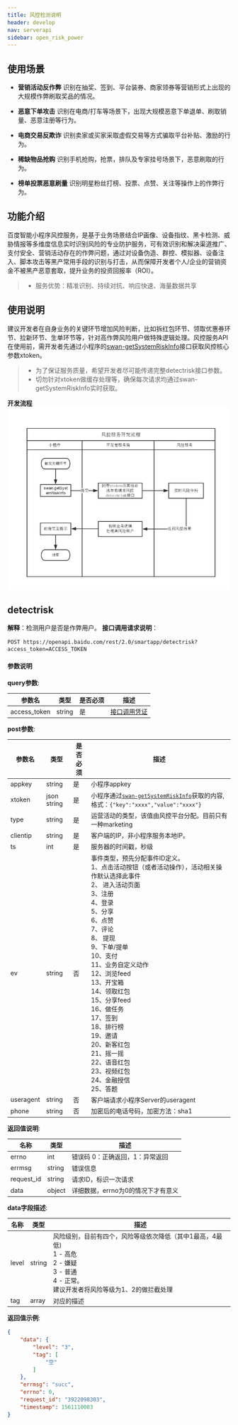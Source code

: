 ```yaml
---
title: 风控检测说明
header: develop
nav: serverapi
sidebar: open_risk_power
---
```


## 使用场景

 - **营销活动反作弊**
  识别在抽奖、签到、平台装券、商家领券等营销形式上出现的大规模作弊刷取奖品的情况。

 - **恶意下单攻击**
识别在电商/打车等场景下，出现大规模恶意下单退单、刷取销量、恶意注册等行为。

 - **电商交易反欺诈**
识别卖家或买家采取虚假交易等方式骗取平台补贴、激励的行为。

 - **稀缺物品抢购**
识别手机抢购，抢票，排队及专家挂号场景下，恶意刷取的行为。

 - **榜单投票恶意刷量**
识别明星粉丝打榜、投票、点赞、关注等操作上的作弊行为。
 
## 功能介绍

 百度智能小程序风控服务，是基于业务场景结合IP画像、设备指纹、黑卡检测、威胁情报等多维度信息实时识别风险的专业防护服务，可有效识别和解决渠道推广、支付安全、营销活动存在的作弊问题，通过对设备伪造、群控、模拟器、设备注入、脚本攻击等黑产常用手段的识别与打击，从而保障开发者个人/企业的营销资金不被黑产恶意套取，提升业务的投资回报率（ROI）。

> - 服务优势：精准识别、持续对抗、响应快速、海量数据共享

 

 
## 使用说明
建议开发者在自身业务的关键环节增加风险判断，比如拆红包环节、领取优惠券环节、拉新环节、生单环节等，针对高作弊风险用户做特殊逻辑处理。风控服务API在使用前，需开发者先通过小程序的[swan-getSystemRiskInfo](https://smartprogram.baidu.com/docs/develop/api/open_riskInfo/#swan-getSystemRiskInfo)接口获取风控核心参数xtoken。
>- 为了保证服务质量，希望开发者尽可能传递完整detectrisk接口参数。
>- 切勿针对xtoken做缓存处理等，确保每次请求均通过swan-getSystemRiskInfo实时获取。



**开发流程**
![图片](../../../img/api/information/risk.png)


## detectrisk 
**解释**：检测用户是否是作弊用户。
**接口调用请求说明**：
```
POST https://openapi.baidu.com/rest/2.0/smartapp/detectrisk?access_token=ACCESS_TOKEN
```

#### 参数说明

**query参数**:

|参数名|	类型|	是否必须|	描述|
|---|---|---|---|
|access_token|	string|	是|	[接口调用凭证](https://smartprogram.baidu.com/docs/develop/serverapi/power_exp/)|

**post参数**:

|参数名|	类型|	是否必须|	描述|
|---|---|---|---|
|appkey|	string|	是|	小程序appkey|
|xtoken|	json string|	是|	小程序通过[`swan-getSystemRiskInfo`](/develop/api/open_riskInfo/#swan-getSystemRiskInfo)获取的内容,格式：`{"key":"xxxx","value":"xxxx"}`|
|type |string	|是|	运营活动的类型，该值由风控平台分配。目前只有一种marketing|
|clientip|string|是|客户端的IP，非小程序服务本地IP。|
|ts|int|是|服务器的时间戳，秒级
|ev|string|否|事件类型，预先分配事件ID定义。<br/>1、点击活动按钮（或者活动操作），活动相关操作默认选择此事件<br/>2、 进入活动页面<br/>3、注册<br/>4、登录<br/>5、分享<br/>6、点赞<br/>7、评论<br/>8、 提现<br/>9、下单/提单<br/>10、支付<br/>11、业务自定义动作<br/>12、浏览feed<br/>13、开宝箱<br/>14、领取红包<br/>15、分享feed<br/>16、做任务<br/>17、签到<br/>18、排行榜<br/>19、邀请<br/>20、新客红包<br/>21、摇一摇<br/>22、语音红包<br/>23、视频红包<br/>24、金融授信<br/>25、答题<br/> |
|useragent|string|否|客户端请求小程序Server的useragent|
|phone|string|否|加密后的电话号码，加密方法：sha1|

**返回值说明**:

|名称|类型|描述|
|---|---|---|
|errno|	int|错误码 0：正确返回，1：异常返回|
|errmsg| string |错误信息|
|request_id|	string|请求ID，标识一次请求|
|data|	object| 详细数据，errno为0的情况下才有意义|

**data字段描述**:

|名称|类型|描述|
|---|---|---|
|level|	string|风险级别，目前有四个，风险等级依次降低（其中1最高，4最低)<br/>1 - 高危 <br/> 2 - 嫌疑 <br/>3 - 普通 <br/>4 - 正常。<br/>建议开发者将风险等级为1、2的做拦截处理|
|tag| array |对应的描述|


**返回值示例**:
```json
{
    "data": {
        "level": "3",
        "tag": [
            "空"
        ]
    },
    "errmsg": "succ",
    "errno": 0,
    "request_id": "3922098303",
    "timestamp": 1561110003
}
```
